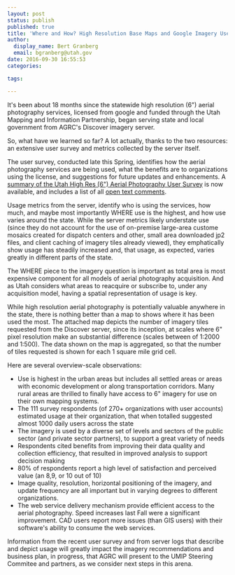 ```yaml
---
layout: post
status: publish
published: true
title: 'Where and How? High Resolution Base Maps and Google Imagery Useage'
author:
  display_name: Bert Granberg
  email: bgranberg@utah.gov
date: 2016-09-30 16:55:53
categories:

tags:

---
```


It's been about 18 months since the statewide high resolution (6") aerial photography services, licensed from google and funded through the Utah Mapping and Information Partnership, began serving state and local government from AGRC's Discover imagery server.

So, what have we learned so far? A lot actually, thanks to the two resources: an extensive user survey and metrics collected by the server itself.

The user survey, conducted late this Spring, identifies how the aerial photography services are being used, what the benefits are to organizations using the license, and suggestions for future updates and enhancements. A [summary of the Utah High Res (6") Aerial Photography User Survey](https://docs.google.com/document/d/1iwLi8icm3OqF0GvEnblD6REiwcmUdug03Dny2vvXMMM/edit?usp=sharing) is now available, and includes a list of all [open text comments](https://docs.google.com/document/d/1iwLi8icm3OqF0GvEnblD6REiwcmUdug03Dny2vvXMMM/edit?usp=sharing).

Usage metrics from the server, identify who is using the services, how much, and maybe most importantly WHERE use is the highest, and how use varies around the state. While the server metrics likely understate use (since they do not account for the use of on-premise large-area custome mosaics created for dispatch centers and other, small area downloaded jp2 files, and client caching of imagery tiles already viewed), they emphatically show usage has steadily increased and, that usage, as expected, varies greatly in different parts of the state. 

The WHERE piece to the imagery question is important as total area is most expensive component for all models of aerial photography acquisition. And as Utah considers what areas to reacquire or subscribe to, under any acquisition model, having a spatial representation of usage is key.

While high resolution aerial photography is potentially valuable anywhere in the state, there is nothing better than a map to shows where it has been used the most. The attached map depicts the number of imagery tiles requested from the Discover server, since its inception, at scales where 6" pixel resolution make an substantial difference (scales between of 1:2000 and 1:500). The data shown on the map is aggregated, so that the number of tiles requested is shown for each 1 square mile grid cell.

Here are several overview-scale observations:
- Use is highest in the urban areas but includes all settled areas or areas with economic development or along transportation corridors. Many rural areas are thrilled to finally have access to 6" imagery for use on their own mapping systems.
- The 111 survey respondents (of 270+ organizations with user accounts) estimated usage at their organization, that when totalled suggested almost 1000 daily users across the state
- The imagery is used by a diverse set of levels and sectors of the public sector (and private sector partners), to support a great variety of needs
- Respondents cited benefits from improving their data quality and collection efficiency,  that resulted in improved analysis to support decision making
- 80% of respondents report a high level of satisfaction and perceived value (an 8,9, or 10 out of 10)
- Image quality, resolution, horizontal positioning of the imagery, and update frequency are all important but in varying degrees to different organizations.
- The web service delivery mechanism provide efficient access to the aerial photography. Speed increases last Fall were a significant improvement. CAD users report more issues (than GIS users) with their software's ability to consume the web services.

Information from the recent user survey and from server logs that describe and depict usage will greatly impact the imagery recommendations and business plan, in progress, that AGRC will present to the UMIP Steering Commitee and partners, as we consider next steps in this arena.
